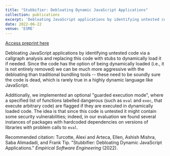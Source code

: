 ```yaml
---
title: "Stubbifier: Debloating Dynamic JavaScript Applications"
collection: publications
excerpt: 'Debloating JavaScript applications by identifying untested code via a callgraph analysis, and replacing this code with stubs to dynamically load it if needed.'
date: 2022-06-22
venue: 'ESME'
---
```


<a href='http://emarteca.github.io/files/emse22.pdf'>Access preprint here</a>

Debloating JavaScript applications by identifying untested code via a callgraph analysis and replacing this code with stubs to dynamically load it if needed.
Since the code has the option of being dynamically loaded (i.e., it is not entirely removed) we can be much more aggressive with the debloating than traditional bundling tools -- these need to be soundly sure the code is dead, which is rarely true in a highly dynamic language like JavaScript.

Additionally, we implemented an optional "guarded execution mode", where a specified list of functions labelled dangerous (such as `eval` and `exec`, that execute arbitrary code) are flagged if they are executed in dynamically loaded code.
The idea is that since this code is untested it might contain some security vulnerabilities; indeed, in our evaluation we found several instances of packages with hardcoded dependencies on versions of libraries with problem calls to `eval`. 

Recommended citation: Turcotte, Alexi and Arteca, Ellen, Ashish Mishra, Saba Alimadadi, and Frank Tip. "Stubbifier: Debloating Dynamic JavaScript Applications." <i>Empirical Software Engineering</i> (2022).
